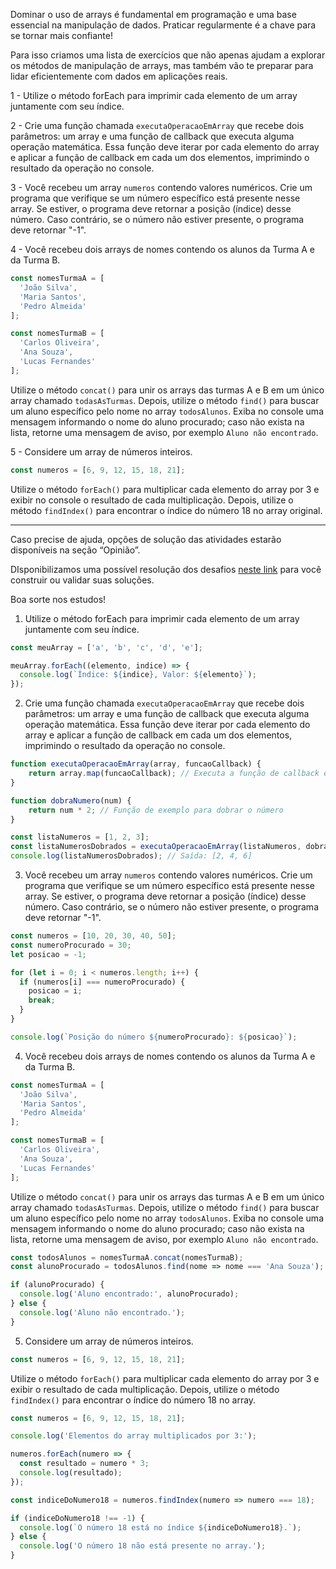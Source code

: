 Dominar o uso de arrays é fundamental em programação e uma base essencial na manipulação de dados. Praticar regularmente é a chave para se tornar mais confiante!

Para isso criamos uma lista de exercícios que não apenas ajudam a explorar os métodos de manipulação de arrays, mas também vão te preparar para lidar eficientemente com dados em aplicações reais.

1 - Utilize o método forEach para imprimir cada elemento de um array juntamente com seu índice.

2 - Crie uma função chamada `executaOperacaoEmArray` que recebe dois parâmetros: um array e uma função de callback que executa alguma operação matemática. Essa função deve iterar por cada elemento do array e aplicar a função de callback em cada um dos elementos, imprimindo o resultado da operação no console.

3 - Você recebeu um array `numeros` contendo valores numéricos. Crie um programa que verifique se um número específico está presente nesse array. Se estiver, o programa deve retornar a posição (índice) desse número. Caso contrário, se o número não estiver presente, o programa deve retornar "-1".

4 - Você recebeu dois arrays de nomes contendo os alunos da Turma A e da Turma B.

```js
const nomesTurmaA = [
  'João Silva',
  'Maria Santos',
  'Pedro Almeida'
];

const nomesTurmaB = [
  'Carlos Oliveira',
  'Ana Souza',
  'Lucas Fernandes'
];
```

Utilize o método `concat()` para unir os arrays das turmas A e B em um único array chamado `todasAsTurmas`. Depois, utilize o método `find()` para buscar um aluno específico pelo nome no array `todosAlunos`. Exiba no console uma mensagem informando o nome do aluno procurado; caso não exista na lista, retorne uma mensagem de aviso, por exemplo `Aluno não encontrado`.

5 - Considere um array de números inteiros.

```js
const numeros = [6, 9, 12, 15, 18, 21];
```

Utilize o método `forEach()` para multiplicar cada elemento do array por 3 e exibir no console o resultado de cada multiplicação. Depois, utilize o método `findIndex()` para encontrar o índice do número 18 no array original.

---

Caso precise de ajuda, opções de solução das atividades estarão disponíveis na seção “Opinião”.

DIsponibilizamos uma possível resolução dos desafios [neste link](https://github.com/alura-cursos/3530-js-arrays/tree/exercicios-aula4) para você construir ou validar suas soluções.

Boa sorte nos estudos!

1) Utilize o método forEach para imprimir cada elemento de um array juntamente com seu índice.

```js
const meuArray = ['a', 'b', 'c', 'd', 'e'];

meuArray.forEach((elemento, indice) => {
  console.log(`Índice: ${indice}, Valor: ${elemento}`);
});
```

2) Crie uma função chamada `executaOperacaoEmArray` que recebe dois parâmetros: um array e uma função de callback que executa alguma operação matemática. Essa função deve iterar por cada elemento do array e aplicar a função de callback em cada um dos elementos, imprimindo o resultado da operação no console.

```js
function executaOperacaoEmArray(array, funcaoCallback) {
    return array.map(funcaoCallback); // Executa a função de callback em cada elemento do array
}

function dobraNumero(num) {
    return num * 2; // Função de exemplo para dobrar o número
}

const listaNumeros = [1, 2, 3];
const listaNumerosDobrados = executaOperacaoEmArray(listaNumeros, dobraNumero);
console.log(listaNumerosDobrados); // Saída: [2, 4, 6]
```

3) Você recebeu um array `numeros` contendo valores numéricos. Crie um programa que verifique se um número específico está presente nesse array. Se estiver, o programa deve retornar a posição (índice) desse número. Caso contrário, se o número não estiver presente, o programa deve retornar "-1".

```js
const numeros = [10, 20, 30, 40, 50];
const numeroProcurado = 30;
let posicao = -1;

for (let i = 0; i < numeros.length; i++) {
  if (numeros[i] === numeroProcurado) {
    posicao = i;
    break;
  }
}

console.log(`Posição do número ${numeroProcurado}: ${posicao}`);
```

4) Você recebeu dois arrays de nomes contendo os alunos da Turma A e da Turma B. 

```js
const nomesTurmaA = [
  'João Silva',
  'Maria Santos',
  'Pedro Almeida'
];

const nomesTurmaB = [
  'Carlos Oliveira',
  'Ana Souza',
  'Lucas Fernandes'
];
```

Utilize o método `concat()` para unir os arrays das turmas A e B em um único array chamado `todasAsTurmas`. Depois, utilize o método `find()` para buscar um aluno específico pelo nome no array `todosAlunos`. Exiba no console uma mensagem informando o nome do aluno procurado; caso não exista na lista, retorne uma mensagem de aviso, por exemplo `Aluno não encontrado`.

```js
const todosAlunos = nomesTurmaA.concat(nomesTurmaB);
const alunoProcurado = todosAlunos.find(nome => nome === 'Ana Souza');

if (alunoProcurado) {
  console.log('Aluno encontrado:', alunoProcurado);
} else {
  console.log('Aluno não encontrado.');
}
```

5) Considere um array de números inteiros.

```js
const numeros = [6, 9, 12, 15, 18, 21];
```
Utilize o método `forEach()` para multiplicar cada elemento do array por 3 e exibir o resultado de cada multiplicação. Depois, utilize o método `findIndex()` para encontrar o índice do número 18 no array.

```js
const numeros = [6, 9, 12, 15, 18, 21];

console.log('Elementos do array multiplicados por 3:');

numeros.forEach(numero => {
  const resultado = numero * 3;
  console.log(resultado);
});

const indiceDoNumero18 = numeros.findIndex(numero => numero === 18);

if (indiceDoNumero18 !== -1) {
  console.log(`O número 18 está no índice ${indiceDoNumero18}.`);
} else {
  console.log('O número 18 não está presente no array.');
}
```
